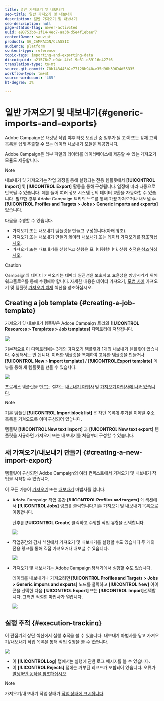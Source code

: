 ```yaml
---
title: 일반 가져오기 및 내보내기
seo-title: 일반 가져오기 및 내보내기
description: 일반 가져오기 및 내보내기
seo-description: null
page-status-flag: never-activated
uuid: e98753bb-1f14-4ec7-aa3b-d5e4f1ebaef7
contentOwner: sauviat
products: SG_CAMPAIGN/CLASSIC
audience: platform
content-type: reference
topic-tags: importing-and-exporting-data
discoiquuid: a21576c7-e94c-4fe1-9e31-d89116e427f6
translation-type: tm+mt
source-git-commit: 70b143445b2e77128b9404e35d96b39694d55335
workflow-type: tm+mt
source-wordcount: '485'
ht-degree: 3%

---
```



# 일반 가져오기 및 내보내기{#generic-imports-and-exports}

Adobe Campaign은 타깃팅 작업 이후 타겟 모집단 중 일부가 될 고객 또는 잠재 고객 목록을 쉽게 추출할 수 있는 데이터 내보내기 모듈을 제공합니다.

Adobe Campaign은 외부 파일의 데이터를 데이터베이스에 제공할 수 있는 가져오기 모듈도 제공합니다.

>[!NOTE]
>
>내보내기 및 가져오기는 작업 과정을 통해 실행되는 전용 템플릿에서 **[!UICONTROL Import]** 및 **[!UICONTROL Export]** 활동을 통해 구성됩니다. 일정에 따라 자동으로 반복될 수 있습니다. 예를 들어 여러 정보 시스템 간의 데이터 교환을 자동화할 수 있습니다. 필요한 경우 Adobe Campaign 트리의 노드를 통해 가끔 가져오거나 내보낼 수 **[!UICONTROL Profiles and Targets > Jobs > Generic imports and exports]** 있습니다.

다음을 수행할 수 있습니다.

* 가져오기 또는 내보내기 템플릿을 만들고 구성합니다(아래 참조).
* 가져오기 또는 내보내기 만들기:데이터 [내보내기](../../platform/using/exporting-data.md) 또는 데이터 [가져오기를 참조하십시오](../../platform/using/importing-data.md).
* 가져오기 또는 내보내기를 실행하고 실행을 모니터링합니다. 실행 [추적을 참조하십시오](#execution-tracking).

>[!CAUTION]
>
>Campaign의 데이터 가져오기는 데이터 일관성을 보호하고 효율성을 향상시키기 위해 워크플로우를 통해 수행해야 합니다. 자세한 내용은 데이터 가져오기, [모범 사례](../../workflow/using/importing-data.md)[](../../workflow/using/importing-data.md#best-practices-when-importing-data) 가져오기 및 템플릿 [가져오기 예제](../../workflow/using/importing-data.md#setting-up-a-recurring-import) 섹션을 참조하십시오.

## Creating a job template {#creating-a-job-template}

가져오기 및 내보내기 템플릿은 Adobe Campaign 트리의 **[!UICONTROL Resources > Templates > Job templates]** 디렉토리에 저장됩니다.

![](assets/s_ncs_user_export_wizard_template.png)

기본적으로 이 디렉토리에는 3개의 가져오기 템플릿과 1개의 내보내기 템플릿이 있습니다. 수정해서는 안 됩니다. 이러한 템플릿을 복제하여 고유한 템플릿을 만들거나 **[!UICONTROL New > Import template]** / **[!UICONTROL Export template]** 메뉴를 통해 새 템플릿을 만들 수 있습니다.

![](assets/s_ncs_user_export_wizard_template_create.png)

프로세스 템플릿을 만드는 절차는 [내보내기 마법사](../../platform/using/exporting-data.md#export-wizard) 및 [가져오기 마법사에 나와 있습니다](../../platform/using/importing-data.md#import-wizard).

>[!NOTE]
>
>기본 템플릿 **[!UICONTROL Import block list]** 은 차단 목록에 추가된 이메일 주소 목록을 가져오도록 이미 구성되어 있습니다.
> 
>템플릿 **[!UICONTROL New text import]** 과 **[!UICONTROL New text export]** 템플릿을 사용하면 가져오기 또는 내보내기를 처음부터 구성할 수 있습니다.

## 새 가져오기/내보내기 만들기 {#creating-a-new-import-export}

템플릿이 구성되면 Adobe Campaign의 여러 컨텍스트에서 가져오기 및 내보내기 작업을 시작할 수 있습니다.

이 모든 기능이 [가져오기](../../platform/using/importing-data.md) 또는 [내보내기](../../platform/using/exporting-data.md#export-wizard) 마법사를 엽니다.

* Adobe Campaign 작업 공간 **[!UICONTROL Profiles and targets]** 의 섹션에서 **[!UICONTROL Jobs]** 링크를 클릭합니다.기존 가져오기 및 내보내기 목록으로 이동합니다.

   단추를 **[!UICONTROL Create]** 클릭하고 수행할 작업 유형을 선택합니다.

   ![](assets/s_ncs_user_import_from_home.png)

* 작업공간의 감시 섹션에서 가져오기 및 내보내기를 실행할 수도 있습니다.두 개의 전용 링크를 통해 직접 가져오거나 내보낼 수 있습니다.

   ![](assets/s_ncs_user_import_from_production.png)

* 가져오기 및 내보내기는 Adobe Campaign 탐색기에서 실행할 수도 있습니다.

   데이터를 내보내거나 가져오려면 **[!UICONTROL Profiles and Targets > Jobs > Generic imports and exports]** 노드를 클릭하고 **[!UICONTROL New]** 아이콘을 선택한 다음 **[!UICONTROL Export]** 또는 **[!UICONTROL Import]**&#x200B;선택합니다. 그러면 적절한 마법사가 열립니다.

   ![](assets/s_ncs_user_export_wizard_launch_from_menu.png)

## 실행 추적 {#execution-tracking}

이 편집기의 상단 섹션에서 실행 추적을 볼 수 있습니다. 내보내기 마법사를 닫고 가져오기/내보내기 작업 목록을 통해 작업 실행을 볼 수 있습니다.

![](assets/s_ncs_user_export_list_and_details.png)

* 이 **[!UICONTROL Log]** 탭에서는 실행에 관한 로그 메시지를 볼 수 있습니다.
* 이 **[!UICONTROL Rejects]** 탭에는 거부된 레코드가 포함되어 있습니다. 오류가 [발생하면 동작을 참조하십시오](../../platform/using/importing-data.md#behavior-in-the-event-of-an-error).

>[!NOTE]
>
>가져오기/내보내기 작업 상태가 [작업 상태에 표시됩니다](../../platform/using/importing-data.md#job-statuses).

